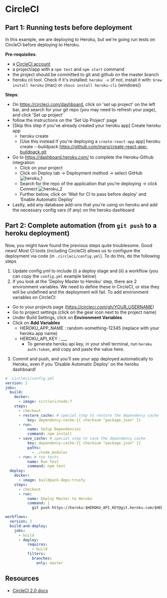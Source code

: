 # CircleCI

## Part 1: Running tests before deployment

In this example, we are deploying to Heroku, but we're going run tests on CircleCI before deploying to Heroku.

**Pre-requisites**:

* a [CircleCI account](https://circleci.com/dashboard)
* a project/app with a `npm test` and `npm start` command
* the project should be committed to git and github on the master branch
* heroku cli tool. Check if it's installed: `heroku -v` (if not, install it with: `brew install heroku` (mac) or `choco install heroku-cli` (windows))

**Steps**:
- On https://circleci.com/dashboard, click on 'set up project' on the left bar, and search for your git repo (you may need to refresh your page), and click 'Set up project'
- follow the instructions on the 'Set Up Project' page
- [Skip this step if you've already created your heroku app] Create heroku app
	- heroku create 
	- [Use this instead if you're deploying a `create-react-app` app] heroku create --buildpack https://github.com/mars/create-react-app-buildpack.git
- Go to https://dashboard.heroku.com/ to complete the Heroku-Github integration
  - Click on your project
  - Click on Deploy tab → Deployment method → select GitHub
  ![heroku_1](../../../images/heroku_1.png)
  - Search for the repo of the application that you’re deploying → click Connect
  ![heroku_2](../../../images/heroku_2.png)
  - Further below, click on ‘Wait for CI to pass before deploy’ and ‘Enable Automatic Deploy’
- Lastly, add any database add-ons that you're using on heroku and add the necessary config vars (if any) on the heroku dashboard

## Part 2: Complete automation (from `git push` to a heroku deployment)

Now, you might have found the previous steps quite troublesome. Good news! Most CI tools (including CircleCI) allows us to configure the deployment via code (in `.circleci/config.yml`). To do this, do the following steps

1. Update config.yml to include (i) a deploy stage and (ii) a workflow (you can copy the `config.yml` example below)
2. If you look at the 'Deploy Master to Heroku' step, there are 2 environment variables. We need to define these in CircleCI, or else they will be undefined and the deployment will fail. To add environment variables on CircleCI:
  - Go to your projects page (https://circleci.com/gh/YOUR_USERNAME)
  - Go to project settings (click on the gear icon next to the project name)
  - Under Build Settings, click on **Environment Variables**
  - Click on **Add Variables**
    - HEROKU_APP_NAME : random-something-12345 (replace with your heroku app name)
    - HEROKU_API_KEY : ___
      - To generate heroku api key, in your shell terminal, run `heroku auth:token`, and copy and paste the value here.
3. Commit and push, and you'll see your app deployed automatically to Heroku, even if you 'Disable Automatic Deploy' on the heroku dashboard!

```yaml
# .circleci/config.yml
version: 2
jobs:
  build:
    docker:
      - image: circleci/node:7
    steps:
      - checkout
      - restore_cache: # special step to restore the dependency cache
          key: dependency-cache-{{ checksum "package.json" }}
      - run:
          name: Setup Dependencies
          command: npm install
      - save_cache: # special step to save the dependency cache
          key: dependency-cache-{{ checksum "package.json" }}
          paths:
            - ./node_modules
      - run: # run tests
          name: Run Test
          command: npm test
  deploy:
    docker:
      - image: buildpack-deps:trusty
    steps:
      - checkout
      - run:
          name: Deploy Master to Heroku
          command: |
            git push https://heroku:$HEROKU_API_KEY@git.heroku.com/$HEROKU_APP_NAME.git master

workflows:
  version: 2
  build-and-deploy:
    jobs:
      - build
      - deploy:
          requires:
            - build
          filters:
            branches:
              only: master
```


## Resources

- [CircleCI 2.0 docs](https://circleci.com/docs/2.0/)
